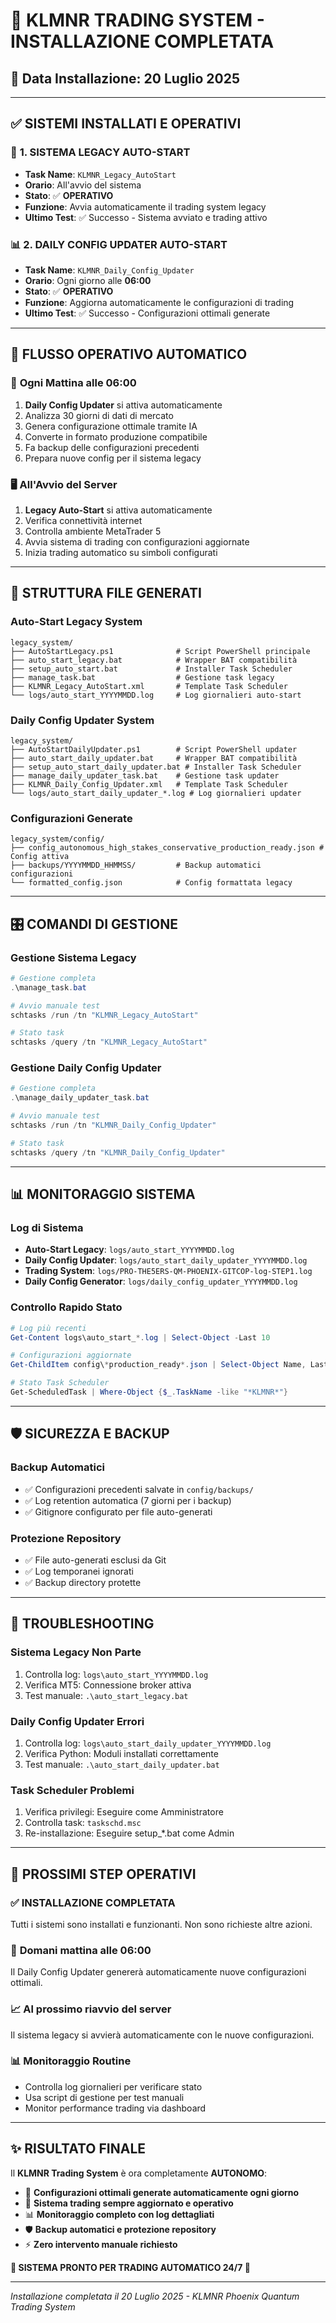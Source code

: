 # 🎯 KLMNR TRADING SYSTEM - INSTALLAZIONE COMPLETATA

## 📅 Data Installazione: 20 Luglio 2025

---

## ✅ **SISTEMI INSTALLATI E OPERATIVI**

### 🚀 **1. SISTEMA LEGACY AUTO-START**
- **Task Name**: `KLMNR_Legacy_AutoStart`
- **Orario**: All'avvio del sistema
- **Stato**: ✅ **OPERATIVO**
- **Funzione**: Avvia automaticamente il trading system legacy
- **Ultimo Test**: ✅ Successo - Sistema avviato e trading attivo

### 📊 **2. DAILY CONFIG UPDATER AUTO-START**
- **Task Name**: `KLMNR_Daily_Config_Updater`  
- **Orario**: Ogni giorno alle **06:00**
- **Stato**: ✅ **OPERATIVO**
- **Funzione**: Aggiorna automaticamente le configurazioni di trading
- **Ultimo Test**: ✅ Successo - Configurazioni ottimali generate

---

## 🔄 **FLUSSO OPERATIVO AUTOMATICO**

### 🌅 **Ogni Mattina alle 06:00**
1. **Daily Config Updater** si attiva automaticamente
2. Analizza 30 giorni di dati di mercato
3. Genera configurazione ottimale tramite IA
4. Converte in formato produzione compatibile
5. Fa backup delle configurazioni precedenti
6. Prepara nuove config per il sistema legacy

### 🖥️ **All'Avvio del Server**
1. **Legacy Auto-Start** si attiva automaticamente
2. Verifica connettività internet
3. Controlla ambiente MetaTrader 5
4. Avvia sistema di trading con configurazioni aggiornate
5. Inizia trading automatico su simboli configurati

---

## 📁 **STRUTTURA FILE GENERATI**

### Auto-Start Legacy System
```
legacy_system/
├── AutoStartLegacy.ps1              # Script PowerShell principale
├── auto_start_legacy.bat            # Wrapper BAT compatibilità
├── setup_auto_start.bat             # Installer Task Scheduler
├── manage_task.bat                  # Gestione task legacy
├── KLMNR_Legacy_AutoStart.xml       # Template Task Scheduler
└── logs/auto_start_YYYYMMDD.log     # Log giornalieri auto-start
```

### Daily Config Updater System  
```
legacy_system/
├── AutoStartDailyUpdater.ps1        # Script PowerShell updater
├── auto_start_daily_updater.bat     # Wrapper BAT compatibilità
├── setup_auto_start_daily_updater.bat # Installer Task Scheduler
├── manage_daily_updater_task.bat    # Gestione task updater
├── KLMNR_Daily_Config_Updater.xml   # Template Task Scheduler
└── logs/auto_start_daily_updater_*.log # Log giornalieri updater
```

### Configurazioni Generate
```
legacy_system/config/
├── config_autonomous_high_stakes_conservative_production_ready.json # Config attiva
├── backups/YYYYMMDD_HHMMSS/         # Backup automatici configurazioni
└── formatted_config.json            # Config formattata legacy
```

---

## 🎛️ **COMANDI DI GESTIONE**

### Gestione Sistema Legacy
```powershell
# Gestione completa
.\manage_task.bat

# Avvio manuale test
schtasks /run /tn "KLMNR_Legacy_AutoStart"

# Stato task
schtasks /query /tn "KLMNR_Legacy_AutoStart"
```

### Gestione Daily Config Updater
```powershell
# Gestione completa  
.\manage_daily_updater_task.bat

# Avvio manuale test
schtasks /run /tn "KLMNR_Daily_Config_Updater"

# Stato task
schtasks /query /tn "KLMNR_Daily_Config_Updater"
```

---

## 📊 **MONITORAGGIO SISTEMA**

### Log di Sistema
- **Auto-Start Legacy**: `logs/auto_start_YYYYMMDD.log`
- **Daily Config Updater**: `logs/auto_start_daily_updater_YYYYMMDD.log`  
- **Trading System**: `logs/PRO-THE5ERS-QM-PHOENIX-GITCOP-log-STEP1.log`
- **Daily Config Generator**: `logs/daily_config_updater_YYYYMMDD.log`

### Controllo Rapido Stato
```powershell
# Log più recenti
Get-Content logs\auto_start_*.log | Select-Object -Last 10

# Configurazioni aggiornate
Get-ChildItem config\*production_ready*.json | Select-Object Name, LastWriteTime

# Stato Task Scheduler  
Get-ScheduledTask | Where-Object {$_.TaskName -like "*KLMNR*"}
```

---

## 🛡️ **SICUREZZA E BACKUP**

### Backup Automatici
- ✅ Configurazioni precedenti salvate in `config/backups/`
- ✅ Log retention automatica (7 giorni per i backup)
- ✅ Gitignore configurato per file auto-generati

### Protezione Repository
- ✅ File auto-generati esclusi da Git
- ✅ Log temporanei ignorati
- ✅ Backup directory protette

---

## 🚨 **TROUBLESHOOTING**

### Sistema Legacy Non Parte
1. Controlla log: `logs\auto_start_YYYYMMDD.log`
2. Verifica MT5: Connessione broker attiva
3. Test manuale: `.\auto_start_legacy.bat`

### Daily Config Updater Errori  
1. Controlla log: `logs\auto_start_daily_updater_YYYYMMDD.log`
2. Verifica Python: Moduli installati correttamente
3. Test manuale: `.\auto_start_daily_updater.bat`

### Task Scheduler Problemi
1. Verifica privilegi: Eseguire come Amministratore
2. Controlla task: `taskschd.msc`
3. Re-installazione: Eseguire setup_*.bat come Admin

---

## 🎯 **PROSSIMI STEP OPERATIVI**

### ✅ **INSTALLAZIONE COMPLETATA**
Tutti i sistemi sono installati e funzionanti. Non sono richieste altre azioni.

### 🔄 **Domani mattina alle 06:00**
Il Daily Config Updater genererà automaticamente nuove configurazioni ottimali.

### 📈 **Al prossimo riavvio del server**
Il sistema legacy si avvierà automaticamente con le nuove configurazioni.

### 📊 **Monitoraggio Routine**
- Controlla log giornalieri per verificare stato
- Usa script di gestione per test manuali
- Monitor performance trading via dashboard

---

## ✨ **RISULTATO FINALE**

Il **KLMNR Trading System** è ora completamente **AUTONOMO**:

- 🔄 **Configurazioni ottimali generate automaticamente ogni giorno**
- 🚀 **Sistema trading sempre aggiornato e operativo**  
- 📊 **Monitoraggio completo con log dettagliati**
- 🛡️ **Backup automatici e protezione repository**
- ⚡ **Zero intervento manuale richiesto**

**🎉 SISTEMA PRONTO PER TRADING AUTOMATICO 24/7 🎉**

---

*Installazione completata il 20 Luglio 2025 - KLMNR Phoenix Quantum Trading System*
